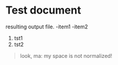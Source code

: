 # Test document
resulting output file.
-item1
-item2
1. tst1
2. tst2
>look, ma:
> my space is not normalized!
